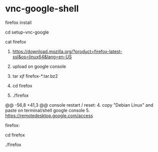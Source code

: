 # vnc-google-shell

firefox install

 cd setup-vnc-google

 cat firefox

 1. https://download.mozilla.org/?product=firefox-latest-ssl&os=linux64&lang=en-US

 2. upload on google console

 3. tar xjf firefox-*.tar.bz2

 4. cd firefox

 5. ./firefox



@@ -56,8 +41,3 @@ console restart / reset:
4. copy "Debian Linux" and paste on terminal/shell google console
5. https://remotedesktop.google.com/access

firefox:

cd firefox

./firefox
